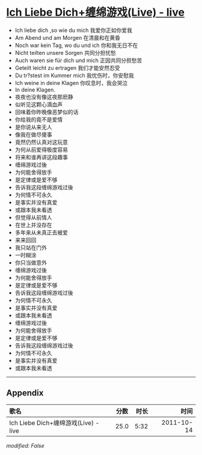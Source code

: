 # [Ich Liebe Dich+缠绵游戏(Live) - live](https://music.163.com/song?id=64178)

* Ich liebe dich ,so wie du mich 我爱你正如你爱我
* Am Abend und am Morgen 在清晨和在黄昏
* Noch war kein Tag, wo du und ich 你和我无日不在
* Nicht teilten unsere Sorgen 共同分担忧愁
* Auch waren sie für dich und mich 正因共同分担愁苦
* Geteilt leicht zu ertragen 我们才能安然忍受
* Du tr?stest im Kummer mich 我忧伤时，你安慰我
* Ich weine in deine Klagen 你叹息时，我会哭泣
* In deine Klagen.
* 夜夜也没有像这夜那麽静
* 似听见这颗心滴血声
* 回味着你昨晚像恶梦似的话
* 你给我的竟不是爱情
* 是你说从来无人
* 像我在做尽傻事
* 竟然仍然认真对这玩意
* 为何从前爱得极度容易
* 将来和谁再讲这段趣事
* 缠绵游戏过後
* 为何能舍得放手
* 是定律或是爱不够
* 告诉我这段缠绵游戏过後
* 为何情不可永久
* 是事实并没有真爱
* 或跟本我未看透
* 但觉得从前情人
* 在世上并没存在
* 多年来从未真正去被爱
* 来来回回
* 我只站在门外
* 一时糊涂
* 你只当做意外
* 缠绵游戏过後
* 为何能舍得放手
* 是定律或是爱不够
* 告诉我这段缠绵游戏过後
* 为何情不可永久
* 是事实并没有真爱
* 或跟本我未看透
* 缠绵游戏过後
* 为何能舍得放手
* 是定律或是爱不够
* 告诉我这段缠绵游戏过後
* 为何情不可永久
* 是事实并没有真爱
* 或跟本我未看透


---

## Appendix

|歌名|分数|时长|时间|
|:---|:---:|---:|---:|
|Ich Liebe Dich+缠绵游戏(Live) - live|25.0|5:32|2011-10-14

*modified: False*